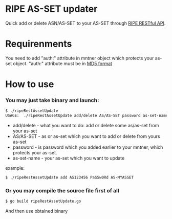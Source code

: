# RIPE AS-SET updater
Quick add or delete ASN/AS-SET to your AS-SET through [RIPE RESTful API](https://www.ripe.net/manage-ips-and-asns/db/support/documentation/ripe-database-documentation/updating-objects-in-the-ripe-database/6-1-restful-api).

# Requirenments
You need to add "auth:" attribute in mntner object which protects your as-set object. "auth:" attribute must be in [MD5 format](https://www.ripe.net/manage-ips-and-asns/db/support/security/protecting-data#MD5)

# How to use

### You may just take binary and launch:
```sh
$ ./ripeRestAssetUpdate
USAGE:  ./ripeRestAssetUpdate add/delete AS/AS-SET password as-set-name
```
- add/delete - what you want to do: add or delete some as/as-set from your as-set
- AS/AS-SET - as or as-set which you want to add or delete from yours as-set
- password - is password which you added earlier to your mntner, which protects your as-set.
- as-set-name - your as-set which you want to update

example:
```sh
$ ./ripeRestAssetUpdate add AS123456 PaSSw0Rd AS-MYASSET
```
### Or you may compile the source file first of all
``` sh
$ go build ripeRestAssetUpdate.go
```
And then use obtained binary
